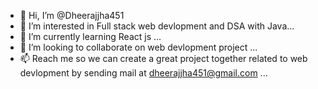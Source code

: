 - 👋 Hi, I’m @Dheerajjha451
- 👀 I’m interested in Full stack web devlopment and DSA with Java...
- 🌱 I’m currently learning React js ...
- 💞️ I’m looking to collaborate on web devlopment project ...
- 📫 Reach me so we can create a great project together related to web devlopment by sending mail at dheerajjha451@gmail.com ...

<!---
Dheerajjha451/Dheerajjha451 is a ✨ special ✨ repository because its `README.md` (this file) appears on your GitHub profile.
You can click the Preview link to take a look at your changes.
--->
